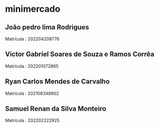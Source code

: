 # minimercado
## João pedro lima Rodrigues 
Matrícula : 202204208776

## Victor Gabriel Soares de Souza e Ramos Corrêa 
Matrícula : 202201072865

## Ryan Carlos Mendes de Carvalho
Matrícula : 202108348902

## Samuel Renan da Silva Monteiro
Matrícula : 202202222925
